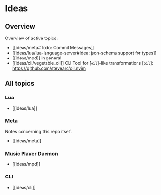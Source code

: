# Ideas

## Overview

Overview of active topics:

- [[ideas/meta#Todo: Commit Messages]]
- [[ideas/lua/lua-language-server#Idea: json-schema support for types]]
- [[ideas/mpd]] in general
- [[ideas/cli/vegetable_oil]]
  CLI Tool for [`oil`]-like transformations
  [`oil`]: https://github.com/stevearc/oil.nvim

## All topics

### Lua

- [[ideas/lua]]

### Meta

Notes concerning this repo itself.

- [[ideas/meta]]

### Music Player Daemon

- [[ideas/mpd]]

### CLI

- [[ideas/cli]]


